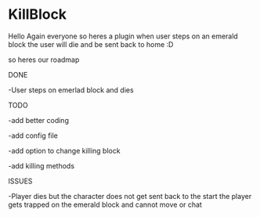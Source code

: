 # KillBlock

Hello Again everyone so heres a plugin when user steps on an emerald block the user will die and be sent back to home :D

so heres our roadmap

DONE

-User steps on emerlad block and dies

TODO

-add better coding

-add config file

-add option to change killing block

-add killing methods

ISSUES

-Player dies but the character does not get sent back to the start the player gets trapped
on the emerald block and cannot move or chat
